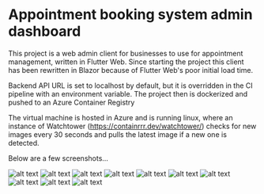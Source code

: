 # Appointment booking system admin dashboard

This project is a web admin client for businesses to use for appointment management, written in Flutter Web.
Since starting the project this client has been rewritten in Blazor because of Flutter Web's poor initial load time.

Backend API URL is set to localhost by default, but it is overridden in the CI pipeline with an environment variable.
The project then is dockerized and pushed to an Azure Container Registry

The virtual machine is hosted in Azure and is running linux, where an instance of Watchtower (https://containrrr.dev/watchtower/) checks for new images every 30 seconds and pulls the latest image if a new one is detected.

Below are a few screenshots...

![alt text](https://i.ibb.co/rw7m7X4/Screenshot-2022-03-07-at-21-55-24.png)
![alt text](https://i.ibb.co/5hdBsGR/Screenshot-2022-03-07-at-21-57-48.png)
![alt text](https://i.ibb.co/r4RsMj9/Screenshot-2022-03-07-at-21-56-49.png)
![alt text](https://i.ibb.co/Q6phBh0/Screenshot-2022-03-07-at-21-55-46.png)
![alt text](https://i.ibb.co/fpYKQ7d/Screenshot-2022-03-07-at-21-55-41.png)
![alt text](https://i.ibb.co/wssvvrK/Screenshot-2022-03-07-at-21-55-35.png)
![alt text](https://i.ibb.co/HxVLD5t/Screenshot-2022-03-07-at-21-56-00.png)
![alt text](https://i.ibb.co/wYfk1fb/Screenshot-2022-03-07-at-21-57-12.png)
![alt text](https://i.ibb.co/d64vrjd/Screenshot-2022-03-07-at-21-55-09.png)
![alt text](https://i.ibb.co/KmMRrYL/Screenshot-2022-03-07-at-21-55-30.png)
